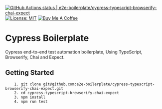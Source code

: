[![GitHub Actions status | e2e-boilerplate/cypress-typescript-browserify-chai-expect](https://github.com/e2e-boilerplate/cypress-typescript-browserify-chai-expect/workflows/cypress-typescript-browserify-chai-expect/badge.svg)](https://github.com/e2e-boilerplate/cypress-typescript-browserify-chai-expect/actions?workflow=cypress-typescript-browserify-chai-expect) [![License: MIT](https://img.shields.io/badge/License-MIT-yellow.svg)](https://opensource.org/licenses/MIT) [![Buy Me A Coffee](https://img.shields.io/badge/buy-me%20coffee-orange)](https://www.buymeacoffee.com/xgirma)

# Cypress Boilerplate

Cypress end-to-end test automation boilerplate, Using TypeScript, Browserify, Chai and Expect.

## Getting Started

    	1. git clone git@github.com:e2e-boilerplate/cypress-typescript-browserify-chai-expect.git
    	2. cd cypress-typescript-browserify-chai-expect
    	3. npm install
    	4. npm run test
